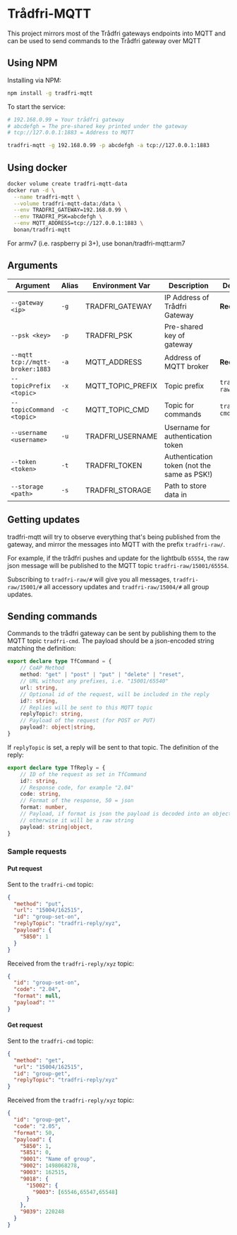 # Trådfri-MQTT
This project mirrors most of the Trådfri gateways endpoints into MQTT and can be 
used to send commands to the Trådfri gateway over MQTT

## Using NPM
Installing via NPM:

```bash
npm install -g tradfri-mqtt
```

To start the service:
```bash
# 192.168.0.99 = Your trådfri gateway
# abcdefgh = The pre-shared key printed under the gateway
# tcp://127.0.0.1:1883 = Address to MQTT

tradfri-mqtt -g 192.168.0.99 -p abcdefgh -a tcp://127.0.0.1:1883
```

## Using docker

```bash
docker volume create tradfri-mqtt-data
docker run -d \
  --name tradfri-mqtt \
  --volume tradfri-mqtt-data:/data \
  --env TRADFRI_GATEWAY=192.168.0.99 \
  --env TRADFRI_PSK=abcdefgh \
  --env MQTT_ADDRESS=tcp://127.0.0.1:1883 \
  bonan/tradfri-mqtt
```

For armv7 (i.e. raspberry pi 3+), use bonan/tradfri-mqtt:arm7

## Arguments

|Argument                       |Alias|Environment Var  |Description                                |Default      |
|-------------------------------|-----|-----------------|-------------------------------------------|-------------|
|`--gateway <ip>`               |`-g` |TRADFRI_GATEWAY  |IP Address of Trådfri Gateway              |**Required** |
|`--psk <key>`                  |`-p` |TRADFRI_PSK      |Pre-shared key of gateway                  |             |
|`--mqtt tcp://mqtt-broker:1883`|`-a` |MQTT_ADDRESS     |Address of MQTT broker                     |**Required** |
|`--topicPrefix <topic>`        |`-x` |MQTT_TOPIC_PREFIX|Topic prefix                               |`tradfri-raw`|
|`--topicCommand <topic>`       |`-c` |MQTT_TOPIC_CMD   |Topic for commands                         |`tradfri-cmd`|
|`--username <username>`        |`-u` |TRADFRI_USERNAME |Username for authentication token          |             |
|`--token <token>`              |`-t` |TRADFRI_TOKEN    |Authentication token (not the same as PSK!)|             |
|`--storage <path>`             |`-s` |TRADFRI_STORAGE  |Path to store data in                      |             |


## Getting updates

tradfri-mqtt will try to observe everything that's being published from the gateway, and mirror the messages into
MQTT with the prefix `tradfri-raw/`. 

For example, if the trådfri pushes and update for the lightbulb `65554`, the raw json message will be published 
to the MQTT topic `tradfri-raw/15001/65554`.

Subscribing to `tradfri-raw/#` will give you all messages, `tradfri-raw/15001/#` all accessory 
updates and `tradfri-raw/15004/#` all group updates.

## Sending commands

Commands to the trådfri gateway can be sent by publishing them to the MQTT topic `tradfri-cmd`.
The payload should be a json-encoded string matching the definition:

```typescript
export declare type TfCommand = {
    // CoAP Method
    method: "get" | "post" | "put" | "delete" | "reset",
    // URL without any prefixes, i.e. "15001/65540"
    url: string,
    // Optional id of the request, will be included in the reply
    id?: string,
    // Replies will be sent to this MQTT topic
    replyTopic?: string,
    // Payload of the request (for POST or PUT)
    payload?: object|string,
}
```

If `replyTopic` is set, a reply will be sent to that topic. The definition of the reply:
```typescript
export declare type TfReply = {
    // ID of the request as set in TfCommand
    id?: string,
    // Response code, for example "2.04"
    code: string,
    // Format of the response, 50 = json
    format: number,
    // Payload, if format is json the payload is decoded into an object, 
    // otherwise it will be a raw string 
    payload: string|object,
}
```

### Sample requests

#### Put request
Sent to the `tradfri-cmd` topic:
```json
{
  "method": "put",
  "url": "15004/162515",
  "id": "group-set-on",
  "replyTopic": "tradfri-reply/xyz",
  "payload": {
    "5850": 1
  }
}
```

Received from the `tradfri-reply/xyz` topic:
```json
{
  "id": "group-set-on",
  "code": "2.04",
  "format": null,
  "payload": ""
}
```

#### Get request

Sent to the `tradfri-cmd` topic:
```json
{
  "method": "get",
  "url": "15004/162515",
  "id": "group-get",
  "replyTopic": "tradfri-reply/xyz"
}
```

Received from the `tradfri-reply/xyz` topic:
```json
{
  "id": "group-get",
  "code": "2.05",
  "format": 50,
  "payload": {
    "5850": 1,
    "5851": 0,
    "9001": "Name of group",
    "9002": 1498068278,
    "9003": 162515,
    "9018": {
      "15002": {
        "9003": [65546,65547,65548]
      }
    },
    "9039": 220248
  }
}
```
